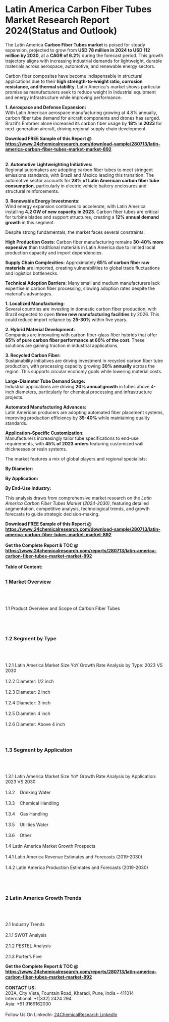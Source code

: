 <h1>Latin America Carbon Fiber Tubes Market Research Report 2024(Status and Outlook)</h1><p>The Latin America <strong>Carbon Fiber Tubes market</strong> is poised for steady expansion, projected to grow from <strong>USD 78 million in 2024 to USD 112 million by 2030</strong>, at a <strong>CAGR of 6.2%</strong> during the forecast period. This growth trajectory aligns with increasing industrial demands for lightweight, durable materials across aerospace, automotive, and renewable energy sectors.</p><p>Carbon fiber composites have become indispensable in structural applications due to their <strong>high strength-to-weight ratio, corrosion resistance, and thermal stability</strong>. Latin America's market shows particular promise as manufacturers seek to reduce weight in industrial equipment and energy infrastructure while improving performance.</p><p><strong>1. Aerospace and Defense Expansion:</strong><br>
With Latin American aerospace manufacturing growing at 4.8% annually, carbon fiber tube demand for aircraft components and drones has surged. Brazil's Embraer alone increased its carbon fiber usage by <strong>18% in 2023</strong> for next-generation aircraft, driving regional supply chain development.</p><div><b>Download FREE Sample of this Report @ 
            <a href="https://www.24chemicalresearch.com/download-sample/280713/latin-america-carbon-fiber-tubes-market-market-892">
            https://www.24chemicalresearch.com/download-sample/280713/latin-america-carbon-fiber-tubes-market-market-892</a></b></div><br><p><strong>2. Automotive Lightweighting Initiatives:</strong><br>
Regional automakers are adopting carbon fiber tubes to meet stringent emissions standards, with Brazil and Mexico leading this transition. The automotive sector accounts for <strong>28% of Latin American carbon fiber tube consumption</strong>, particularly in electric vehicle battery enclosures and structural reinforcements.</p><p><strong>3. Renewable Energy Investments:</strong><br>
Wind energy expansion continues to accelerate, with Latin America installing <strong>4.2 GW of new capacity in 2023</strong>. Carbon fiber tubes are critical for turbine blades and support structures, creating a <strong>12% annual demand growth</strong> in this segment.</p><p>Despite strong fundamentals, the market faces several constraints:</p><p><strong>High Production Costs:</strong> Carbon fiber manufacturing remains <strong>30-40% more expensive</strong> than traditional materials in Latin America due to limited local production capacity and import dependencies.</p><p><strong>Supply Chain Complexities:</strong> Approximately <strong>65% of carbon fiber raw materials</strong> are imported, creating vulnerabilities to global trade fluctuations and logistics bottlenecks.</p><p><strong>Technical Adoption Barriers:</strong> Many small and medium manufacturers lack expertise in carbon fiber processing, slowing adoption rates despite the material's advantages.</p><p><strong>1. Localized Manufacturing:</strong><br>
Several countries are investing in domestic carbon fiber production, with Brazil expected to open <strong>three new manufacturing facilities</strong> by 2026. This could reduce import reliance by <strong>25-30%</strong> within five years.</p><p><strong>2. Hybrid Material Development:</strong><br>
Companies are innovating with carbon fiber-glass fiber hybrids that offer <strong>85% of pure carbon fiber performance at 60% of the cost</strong>. These solutions are gaining traction in industrial applications.</p><p><strong>3. Recycled Carbon Fiber:</strong><br>
Sustainability initiatives are driving investment in recycled carbon fiber tube production, with processing capacity growing <strong>30% annually</strong> across the region. This supports circular economy goals while lowering material costs.</p><p><strong>Large-Diameter Tube Demand Surge:</strong><br>
	Industrial applications are driving <strong>20% annual growth</strong> in tubes above 4-inch diameters, particularly for chemical processing and infrastructure projects.</p><p><strong>Automated Manufacturing Advances:</strong><br>
	Latin American producers are adopting automated fiber placement systems, improving production efficiency by <strong>35-40%</strong> while maintaining quality standards.</p><p><strong>Application-Specific Customization:</strong><br>
	Manufacturers increasingly tailor tube specifications to end-use requirements, with <strong>45% of 2023 orders</strong> featuring customized wall thicknesses or resin systems.</p><p>The market features a mix of global players and regional specialists:</p><p><strong>By Diameter:</strong></p><p><strong>By Application:</strong></p><p><strong>By End-Use Industry:</strong></p><p>This analysis draws from comprehensive market research on the <em>Latin America Carbon Fiber Tubes Market (2024-2030)</em>, featuring detailed segmentation, competitive analysis, technological trends, and growth forecasts to guide strategic decision-making.</p><div><b>Download FREE Sample of this Report @ 
            <a href="https://www.24chemicalresearch.com/download-sample/280713/latin-america-carbon-fiber-tubes-market-market-892">
            https://www.24chemicalresearch.com/download-sample/280713/latin-america-carbon-fiber-tubes-market-market-892</a></b></div><br><div><b>Get the Complete Report & TOC @ 
            <a href="https://www.24chemicalresearch.com/reports/280713/latin-america-carbon-fiber-tubes-market-market-892">
            https://www.24chemicalresearch.com/reports/280713/latin-america-carbon-fiber-tubes-market-market-892</a></b></div><br>
            <b>Table of Content:</b><p><h2><span style="font-size:16px"><strong>1 Market Overview&nbsp;&nbsp; &nbsp;</strong></span></h2><br />
<br />
<p>1.1 Product Overview and Scope of Carbon Fiber Tubes&nbsp;</p><br />
<br />
<h2><strong><span style="font-size:16px">1.2 Segment by Type&nbsp;&nbsp; &nbsp;</span></strong></h2><br />
<br />
<p>1.2.1 Latin America Market Size YoY Growth Rate Analysis by Type: 2023 VS 2030&nbsp;&nbsp; &nbsp;<br /><br />
1.2.2 Diameter: 1/2 inch&nbsp;&nbsp; &nbsp;<br /><br />
1.2.3 Diameter: 2 inch<br /><br />
1.2.4 Diameter: 3 inch<br /><br />
1.2.5 Diameter: 4 inch<br /><br />
1.2.6 Diameter: Above 4 inch<br /><br />
<br />
<h2><span style="font-size:16px"><strong>1.3 Segment by Application&nbsp;&nbsp;</strong></span></h2><br />
<br />
<p>1.3.1 Latin America Market Size YoY Growth Rate Analysis by Application: 2023 VS 2030&nbsp;&nbsp; &nbsp;<br /><br />
1.3.2&nbsp;&nbsp; &nbsp;Drinking Water<br /><br />
1.3.3&nbsp;&nbsp; &nbsp;Chemical Handling<br /><br />
1.3.4&nbsp;&nbsp; &nbsp;Gas Handling<br /><br />
1.3.5&nbsp;&nbsp; &nbsp;Utilities Water<br /><br />
1.3.6&nbsp;&nbsp; &nbsp;Other<br /><br />
1.4 Latin America Market Growth Prospects&nbsp;&nbsp; &nbsp;<br /><br />
1.4.1 Latin America Revenue Estimates and Forecasts (2019-2030)&nbsp;&nbsp; &nbsp;<br /><br />
1.4.2 Latin America Production Estimates and Forecasts (2019-2030)&nbsp;&nbsp;</p><br />
<br />
<h2><span style="font-size:16px"><strong>2 Latin America Growth Trends&nbsp;&nbsp; &nbsp;</strong></span></h2><br />
<br />
<p>2.1 Industry Trends&nbsp;&nbsp; &nbsp;<br /><br />
2.1.1 SWOT Analysis&nbsp;&nbsp; &nbsp;<br /><br />
2.1.2 PESTEL Analysis&nbsp;&nbsp; &nbsp;<br /><br />
2.1.3 Porter&rsquo;s Five</p><div><b>Get the Complete Report & TOC @ 
            <a href="https://www.24chemicalresearch.com/reports/280713/latin-america-carbon-fiber-tubes-market-market-892">
            https://www.24chemicalresearch.com/reports/280713/latin-america-carbon-fiber-tubes-market-market-892</a></b></div><br><b>CONTACT US:</b><br>
            203A, City Vista, Fountain Road, Kharadi, Pune, India - 411014<br>
            International: +1(332) 2424 294<br>
            Asia: +91 9169162030 <br><br>
            Follow Us On LinkedIn: <a href="https://www.linkedin.com/company/24chemicalresearch/">24ChemicalResearch LinkedIn</a>